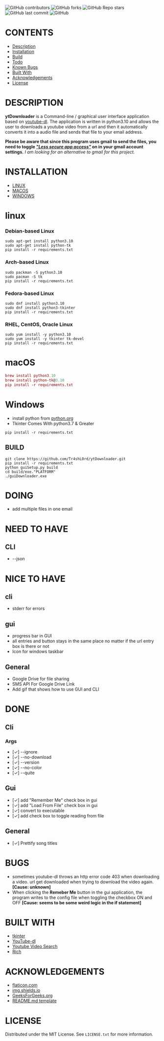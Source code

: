 <!-- Project Shields -->
![GitHub contributors](https://img.shields.io:/github/contributors/Tr4shL0rd/ytDownloader?style=for-the-badge)
![GitHub forks](https://img.shields.io:/github/forks/Tr4shL0rd/ytDownloader?style=for-the-badge)
![GitHub Repo stars](https://img.shields.io:/github/stars/Tr4shL0rd/ytDownloader?style=for-the-badge)
![GitHub last commit](https://img.shields.io:/github/last-commit/Tr4shL0rd/ytDownloader?style=for-the-badge)
![GitHub](https://img.shields.io:/github/license/Tr4shL0rd/ytDownloader?style=for-the-badge)

# CONTENTS

-   [Description](#DESCRIPTION)
-   [Installation](#INSTALLATION)
-   [Build](#BUILD)
-   [Todo](#DOING)
-   [Known Bugs](#BUGS)
-   [Built With](#BUIlT-WITH)
-   [Acknowledgements](#ACKNOWLEDGEMENTS)
-   [License](#LICENSE)



# DESCRIPTION

**ytDownloader** is a Command-line / graphical user interface application based on [youtube-dl](https://github.com/ytdl-org/youtube-dl). The application is written in python3.10 and allows the user to downloads a youtube video from a url and then it automatically converts it into a audio file and sends that file to your email address.

**Please be aware that since this program uses gmail to send the files, you need to toggle *["Less secure app access"](https://support.google.com/accounts/answer/6010255?hl=en)* on in your gmail account settings.** *I am looking for an alternative to gmail for this project.*

# INSTALLATION

-   [LINUX](README.md#linux)
-   [MACOS](README.md#macOS)
-   [WINDOWS](README.md#Windows)

# linux

### Debian-based Linux

```debian-linux
sudo apt-get install python3.10
sudo apt-get install python-tk
pip install -r requirements.txt
```

### Arch-based Linux

```arch-linux
sudo packman -S python3.10
sudo pacman -S tk
pip install -r requirements.txt
```

### Fedora-based Linux

```fedora-linux
sudo dnf install python3.10
sudo dnf install python3-tkinter
pip install -r requirements.txt
```

### RHEL, CentOS, Oracle Linux

```rhel centos oracle Linux
sudo yum install -y python3.10
sudo yum install -y tkinter tk-devel
pip install -r requirements.txt
```

# macOS

```mac
brew install python3.10
brew install python-tk@3.10
pip install -r requirements.txt
```

# Windows

-   install python from [python.org](https://www.python.org/downloads/)
-   Tkinter Comes With python3.7 & Greater

```windows
pip install -r requirements.txt
```

## BUILD

```_
git clone https://github.com/Tr4shL0rd/ytDownloader.git
pip install -r requirements.txt
python guiSetup.py build
cd build/exe."PLATFORM"
./guiDownloader.exe
```

# DOING

-   add multiple files in one email

# NEED TO HAVE

## CLI

-   --json

# NICE TO HAVE

## cli

-   stderr for errors

## gui

-   progress bar in GUI
-   all entries and button stays in the same place no matter if the url entry box is there or not
-   Icon for windows taskbar

## General

-   Google Drive for file sharing
-   SMS API For Google Drive Link
-   Add gif that shows how to use GUI and CLI 

# DONE

## Cli

### Args

-   [✓] --ignore
-   [✓] --no-download
-   [✓] --version
-   [✓] --no-color
-   [✓] --quite

## Gui

-   [✓] add "Remember Me" check box in gui
-   [✓] add "Load From File" check box in gui
-   [✓] convert to executable
-   [✓] add check box to toggle reading from file

## General

-   [✓] Prettify song titles





# BUGS

* sometimes youtube-dl throws an http error code 403 when downloading a video. url get downloaded when trying to download the video again. **[Cause: unknown]**
* When clicking the **Remeber Me** button in the gui application, the program writes to the config file when toggling the checkbox ON and OFF **[Cause: seems to be some weird logic in the if statement]**

# BUILT WITH

-   [tkinter](https://docs.python.org/3/library/tkinter.html)
-   [YouTube-dl](https://github.com/ytdl-org/youtube-dl)
-   [Youtube Video Search](https://github.com/alexmercerind/youtube-search-python)
-   [Rich](https://github.com/Textualize/rich)

# ACKNOWLEDGEMENTS

-   [flaticon.com](https://www.flaticon.com/)
-   [img.shields.io](https://img.shields.io/)
-   [GeeksForGeeks.org](https://www.geeksforgeeks.org/)
-   [README.md template](https://github.com/othneildrew/Best-README-Template)

# LICENSE

Distributed under the MIT License. See `LICENSE.txt` for more information.